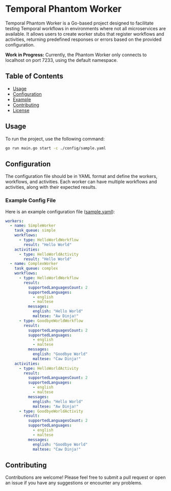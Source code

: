 # Temporal Phantom Worker

Temporal Phantom Worker is a Go-based project designed to facilitate testing Temporal workflows in environments where not all microservices are available. It allows users to create worker stubs that register workflows and activities, returning predefined responses or errors based on the provided configuration.

**Work in Progress:** Currently, the Phantom Worker only connects to localhost on port 7233, using the default namespace.

## Table of Contents

- [Usage](#usage)
- [Configuration](#configuration)
- [Example](#example)
- [Contributing](#contributing)
- [License](#license)

## Usage

To run the project, use the following command:

```bash
go run main.go start -c ./config/sample.yaml
```

## Configuration
The configuration file should be in YAML format and define the workers, workflows, and activities. Each worker can have multiple workflows and activities, along with their expected results.

### Example Config File
Here is an example configuration file ([sample.yaml](config/sample.yaml)):

```yaml
workers:
  - name: SimpleWorker
    task_queue: simple
    workflows:
      - type: HelloWorldWorkflow
        result: "Hello World"
    activities:
      - type: HelloWorldActivity
        result: "Hello World"
  - name: ComplexWorker
    task_queue: complex
    workflows:
      - type: HelloWorldWorkflow
        result:
          supportedLanguagesCount: 2
          supportedLanguages:
            - english
            - maltese
          messages:
            english: "Hello World"
            maltese: "Aw Dinja!"
      - type: GoodbyeWorldWorkflow
        result:
          supportedLanguagesCount: 2
          supportedLanguages:
            - english
            - maltese
          messages:
            english: "Goodbye World"
            maltese: "Ċaw Dinja!"
    activities:
      - type: HelloWorldActivity
        result:
          supportedLanguagesCount: 2
          supportedLanguages:
            - english
            - maltese
          messages:
            english: "Hello World"
            maltese: "Aw Dinja!"
      - type: GoodbyeWorldActivity
        result:
          supportedLanguagesCount: 2
          supportedLanguages:
            - english
            - maltese
          messages:
            english: "Goodbye World"
            maltese: "Ċaw Dinja!"
```

## Contributing
Contributions are welcome! Please feel free to submit a pull request or open an issue if you have any suggestions or encounter any problems.


